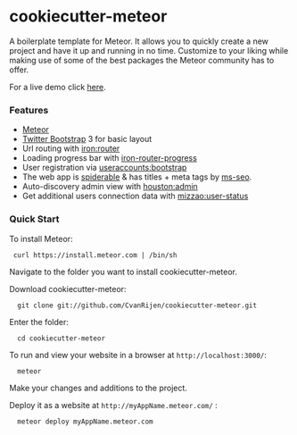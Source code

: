 # cookiecutter-meteor


A boilerplate template for Meteor. It allows you to quickly create a new project and have it up and running in no time.
Customize to your liking while making use of some of the best packages the Meteor community has to offer.

For a live demo click <a href="http://cookiecutter.meteor.com">here</a>.

### Features


* <a href="https://github.com/meteor/meteor">Meteor</a>
* <a href="https://github.com/twbs/bootstrap">Twitter Bootstrap</a> 3 for basic layout
* Url routing with <a href="https://github.com/EventedMind/iron-router">iron:router</a>
* Loading progress bar with <a href="https://github.com/Multiply/iron-router-progress">iron-router-progress</a>
* User registration via <a href="https://github.com/meteor-useraccounts/bootstrap">useraccounts:bootstrap</a>
* The web app is <a href="http://www.meteorpedia.com/read/spiderable/">spiderable</a> & has titles + meta tags by <a href="https://github.com/DerMambo/ms-seo">ms-seo</a>.
* Auto-discovery admin view with <a href="https://github.com/gterrono/houston/">houston:admin</a>
* Get additional users connection data with <a href="https://github.com/mizzao/meteor-user-status">mizzao:user-status</a>

### Quick Start


To install Meteor:

     curl https://install.meteor.com | /bin/sh

Navigate to the folder you want to install cookiecutter-meteor.

Download cookiecutter-meteor:

      git clone git://github.com/CvanRijen/cookiecutter-meteor.git

Enter the folder:

      cd cookiecutter-meteor

To run and view your website in a browser at `http://localhost:3000/`:

      meteor

Make your changes and additions to the project.

Deploy it as a website at `http://myAppName.meteor.com/` :

      meteor deploy myAppName.meteor.com

